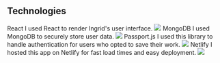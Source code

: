 ## Technologies

<div class="technologies grid">

<Brick use="/_/sm/tech.html">
	<TechName>React</TechName>
	<TechUse>
		I used React to render Ingrid's user interface.
	</TechUse>
	<TechLogo>
		<img src="/_assets/images/technologies/react.svg" />
	</TechLogo>
</Brick>

<Brick use="/_/sm/tech.html">
	<TechName>MongoDB</TechName>
	<TechUse>
		I used MongoDB to securely store user data.
	</TechUse>
	<TechLogo>
		<img src="/_assets/images/technologies/mongodb.svg" />
	</TechLogo>
</Brick>

<Brick use="/_/sm/tech.html">
	<TechName>Passport.js</TechName>
	<TechUse>
		I used this library to handle authentication for users who opted to save their work.
	</TechUse>
	<TechLogo>
		<img src="/_assets/images/technologies/passport.svg" />
	</TechLogo>
</Brick>

<Brick use="/_/sm/tech.html">
	<TechName>Netlify</TechName>
	<TechUse>
		I hosted this app on Netlify for fast load times and easy deployment.
	</TechUse>
	<TechLogo>
		<img src="/_assets/images/technologies/netlify.svg" />
	</TechLogo>
</Brick>

</div>